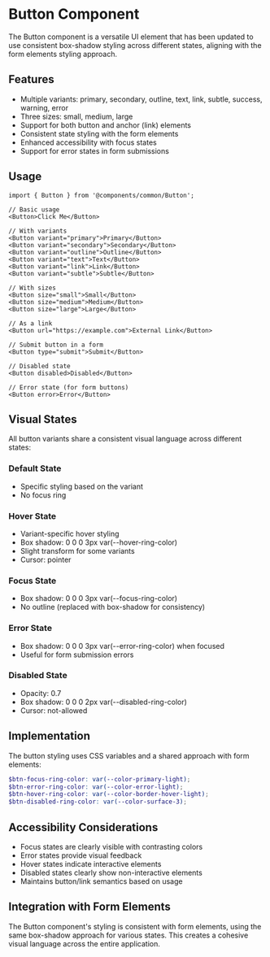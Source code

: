 # Button Component

The Button component is a versatile UI element that has been updated to use consistent box-shadow styling across different states, aligning with the form elements styling approach.

## Features

- Multiple variants: primary, secondary, outline, text, link, subtle, success, warning, error
- Three sizes: small, medium, large
- Support for both button and anchor (link) elements
- Consistent state styling with the form elements
- Enhanced accessibility with focus states
- Support for error states in form submissions

## Usage

```tsx
import { Button } from '@components/common/Button';

// Basic usage
<Button>Click Me</Button>

// With variants
<Button variant="primary">Primary</Button>
<Button variant="secondary">Secondary</Button>
<Button variant="outline">Outline</Button>
<Button variant="text">Text</Button>
<Button variant="link">Link</Button>
<Button variant="subtle">Subtle</Button>

// With sizes
<Button size="small">Small</Button>
<Button size="medium">Medium</Button>
<Button size="large">Large</Button>

// As a link
<Button url="https://example.com">External Link</Button>

// Submit button in a form
<Button type="submit">Submit</Button>

// Disabled state
<Button disabled>Disabled</Button>

// Error state (for form buttons)
<Button error>Error</Button>
```

## Visual States

All button variants share a consistent visual language across different states:

### Default State
- Specific styling based on the variant
- No focus ring

### Hover State
- Variant-specific hover styling
- Box shadow: 0 0 0 3px var(--hover-ring-color)
- Slight transform for some variants
- Cursor: pointer

### Focus State
- Box shadow: 0 0 0 3px var(--focus-ring-color)
- No outline (replaced with box-shadow for consistency)

### Error State
- Box shadow: 0 0 0 3px var(--error-ring-color) when focused
- Useful for form submission errors

### Disabled State
- Opacity: 0.7
- Box shadow: 0 0 0 2px var(--disabled-ring-color)
- Cursor: not-allowed

## Implementation

The button styling uses CSS variables and a shared approach with form elements:

```scss
$btn-focus-ring-color: var(--color-primary-light);
$btn-error-ring-color: var(--color-error-light);
$btn-hover-ring-color: var(--color-border-hover-light);
$btn-disabled-ring-color: var(--color-surface-3);
```

## Accessibility Considerations

- Focus states are clearly visible with contrasting colors
- Error states provide visual feedback
- Hover states indicate interactive elements
- Disabled states clearly show non-interactive elements
- Maintains button/link semantics based on usage

## Integration with Form Elements

The Button component's styling is consistent with form elements, using the same box-shadow approach for various states. This creates a cohesive visual language across the entire application.
